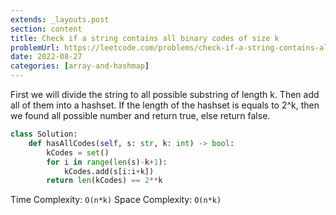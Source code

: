 ```yaml
---
extends: _layouts.post
section: content
title: Check if a string contains all binary codes of size k
problemUrl: https://leetcode.com/problems/check-if-a-string-contains-all-binary-codes-of-size-k/
date: 2022-08-27
categories: [array-and-hashmap]
---
```


First we will divide the string to all possible substring of length k. Then add all of them into a hashset. If the length of the hashset is equals to 2^k, then we found all possible number and return true, else return false.

```python
class Solution:
    def hasAllCodes(self, s: str, k: int) -> bool:
        kCodes = set()
        for i in range(len(s)-k+1):
            kCodes.add(s[i:i+k])
        return len(kCodes) == 2**k
```

Time Complexity: `O(n*k)`
Space Complexity: `O(n*k)`